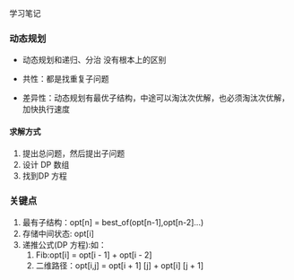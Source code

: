 学习笔记

### 动态规划

-  动态规划和递归、分治 没有根本上的区别
- 共性：都是找重复子问题

- 差异性：动态规划有最优子结构，中途可以淘汰次优解，也必须淘汰次优解，加快执行速度 

#### 求解方式

1. 提出总问题，然后提出子问题
2. 设计 DP 数组
3. 找到DP 方程

### 关键点

1. 最有子结构：opt[n] = best_of(opt[n-1],opt[n-2]...)
2. 存储中间状态: opt[i]
3. 递推公式(DP 方程):如：
   1. Fib:opt[i] = opt[i - 1] + opt[i - 2]
   2. 二维路径：opt[i,j] = opt[i + 1] [j] + opt[i] [j + 1]

